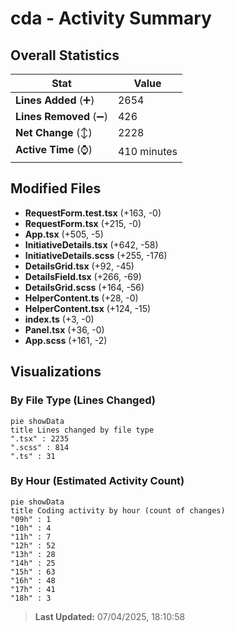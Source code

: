 # cda - Activity Summary 

## Overall Statistics

| Stat                   | Value                                                             |
| ---------------------- | ----------------------------------------------------------------- |
| **Lines Added** (➕)   | 2654                                          |
| **Lines Removed** (➖) | 426                                        |
| **Net Change** (↕)    | 2228                |
| **Active Time** (⌚)   | 410 minutes |


## Modified Files
- **RequestForm.test.tsx** (+163, -0)
- **RequestForm.tsx** (+215, -0)
- **App.tsx** (+505, -5)
- **InitiativeDetails.tsx** (+642, -58)
- **InitiativeDetails.scss** (+255, -176)
- **DetailsGrid.tsx** (+92, -45)
- **DetailsField.tsx** (+266, -69)
- **DetailsGrid.scss** (+164, -56)
- **HelperContent.ts** (+28, -0)
- **HelperContent.tsx** (+124, -15)
- **index.ts** (+3, -0)
- **Panel.tsx** (+36, -0)
- **App.scss** (+161, -2)

## Visualizations

### By File Type (Lines Changed)

```mermaid
pie showData
title Lines changed by file type
".tsx" : 2235
".scss" : 814
".ts" : 31
```

### By Hour (Estimated Activity Count)

```mermaid
pie showData
title Coding activity by hour (count of changes)
"09h" : 1
"10h" : 4
"11h" : 7
"12h" : 52
"13h" : 28
"14h" : 25
"15h" : 63
"16h" : 48
"17h" : 41
"18h" : 3
```


> **Last Updated:** 07/04/2025, 18:10:58